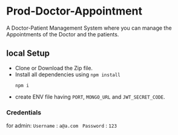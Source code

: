 # Prod-Doctor-Appointment
A Doctor-Patient Management System where you can manage the Appointments of the Doctor and the patients.


## local Setup
- Clone or Download the Zip file.
- Install all dependencies using `npm install`
   ```
  npm i
  ```
- create ENV file having `PORT`, `MONGO_URL` and `JWT_SECRET_CODE`.


### Credentials
  for admin:
      `Username` : ```a@a.com ```
      `Password` : ```123```
      
